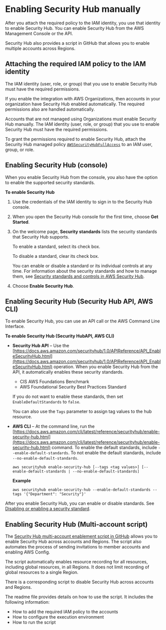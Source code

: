 # Enabling Security Hub manually<a name="securityhub-enable"></a>

After you attach the required policy to the IAM identity, you use that identity to enable Security Hub\. You can enable Security Hub from the AWS Management Console or the API\.

Security Hub also provides a script in GitHub that allows you to enable multiple accounts across Regions\.

## Attaching the required IAM policy to the IAM identity<a name="securityhub-enable-attach-policy"></a>

The IAM identity \(user, role, or group\) that you use to enable Security Hub must have the required permissions\.

If you enable the integration with AWS Organizations, then accounts in your organization have Security Hub enabled automatically\. The required permissions also are handled automatically\.

Accounts that are not managed using Organizations must enable Security Hub manually\. The IAM identity \(user, role, or group\) that you use to enable Security Hub must have the required permissions\.

To grant the permissions required to enable Security Hub, attach the Security Hub managed policy [`AWSSecurityHubFullAccess`](security-iam-awsmanpol.md#security-iam-awsmanpol-awssecurityhubfullaccess) to an IAM user, group, or role\.

## Enabling Security Hub \(console\)<a name="securityhub-enable-console"></a>

When you enable Security Hub from the console, you also have the option to enable the supported security standards\.

**To enable Security Hub**

1. Use the credentials of the IAM identity to sign in to the Security Hub console\.

1.  When you open the Security Hub console for the first time, choose **Get Started**\.

1. On the welcome page, **Security standards** lists the security standards that Security Hub supports\.

   To enable a standard, select its check box\.

   To disable a standard, clear its check box\.

   You can enable or disable a standard or its individual controls at any time\. For information about the security standards and how to manage them, see [Security standards and controls in AWS Security Hub](securityhub-standards.md)\.

1. Choose **Enable Security Hub**\.

## Enabling Security Hub \(Security Hub API, AWS CLI\)<a name="securityhub-enable-api"></a>

To enable Security Hub, you can use an API call or the AWS Command Line Interface\.

**To enable Security Hub \(Security HubAPI, AWS CLI\)**
+ **Security Hub API** – Use the [https://docs.aws.amazon.com/securityhub/1.0/APIReference/API_EnableSecurityHub.html](https://docs.aws.amazon.com/securityhub/1.0/APIReference/API_EnableSecurityHub.html) operation\. When you enable Security Hub from the API, it automatically enables these security standards\.
  + CIS AWS Foundations Benchmark
  + AWS Foundational Security Best Practices Standard

  If you do not want to enable these standards, then set `EnableDefaultStandards` to `false`\.

  You can also use the `Tags` parameter to assign tag values to the hub resource\.
+ **AWS CLI** – At the command line, run the [https://docs.aws.amazon.com/cli/latest/reference/securityhub/enable-security-hub.html](https://docs.aws.amazon.com/cli/latest/reference/securityhub/enable-security-hub.html) command\. To enable the default standards, include `--enable-default-standards`\. To not enable the default standards, include `--no-enable-default-standards`\.

  ```
  aws securityhub enable-security-hub [--tags <tag values>] [--enable-default-standards | --no-enable-default-standards]
  ```

  **Example**

  ```
  aws securityhub enable-security-hub --enable-default-standards --tags '{"Department": "Security"}'
  ```

After you enable Security Hub, you can enable or disable standards\. See [Disabling or enabling a security standard](securityhub-standards-enable-disable.md)\.

## Enabling Security Hub \(Multi\-account script\)<a name="securityhub-enable-multiaccount-script"></a>

The [Security Hub multi\-account enablement script in GitHub](https://github.com/awslabs/aws-securityhub-multiaccount-scripts) allows you to enable Security Hub across accounts and Regions\. The script also automates the process of sending invitations to member accounts and enabling AWS Config\.

The script automatically enables resource recording for all resources, including global resources, in all Regions\. It does not limit recording of global resources to a single Region\.

There is a corresponding script to disable Security Hub across accounts and Regions\.

The readme file provides details on how to use the script\. It includes the following information:
+ How to add the required IAM policy to the accounts
+ How to configure the execution environment
+ How to run the script